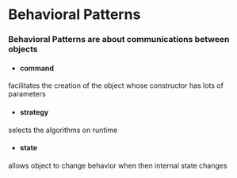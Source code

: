 # Behavioral Patterns

### Behavioral Patterns are about communications between objects

- #### command
facilitates the creation of the object whose constructor has lots of parameters

- #### strategy
selects the algorithms on runtime

- #### state
allows object to change behavior when then internal state changes 
